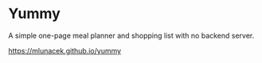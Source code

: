 # Yummy

A simple one-page meal planner and shopping list with no backend server.

https://mlunacek.github.io/yummy

